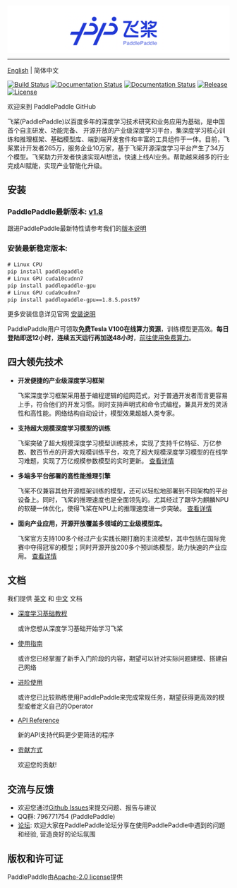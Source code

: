 ﻿
<p align="center">
<img align="center" src="doc/imgs/logo.png", width=1600>
<p>

--------------------------------------------------------------------------------

[English](./README.md) | 简体中文

[![Build Status](https://travis-ci.org/PaddlePaddle/Paddle.svg?branch=develop)](https://travis-ci.org/PaddlePaddle/Paddle)
[![Documentation Status](https://img.shields.io/badge/docs-latest-brightgreen.svg?style=flat)](http://www.paddlepaddle.org.cn/documentation/docs/en/1.8/beginners_guide/index_en.html)
[![Documentation Status](https://img.shields.io/badge/中文文档-最新-brightgreen.svg)](http://www.paddlepaddle.org.cn/documentation/docs/zh/1.8/beginners_guide/index_cn.html)
[![Release](https://img.shields.io/github/release/PaddlePaddle/Paddle.svg)](https://github.com/PaddlePaddle/Paddle/releases)
[![License](https://img.shields.io/badge/license-Apache%202-blue.svg)](LICENSE)

欢迎来到 PaddlePaddle GitHub

飞桨(PaddlePaddle)以百度多年的深度学习技术研究和业务应用为基础，是中国首个自主研发、功能完备、 开源开放的产业级深度学习平台，集深度学习核心训练和推理框架、基础模型库、端到端开发套件和丰富的工具组件于一体。目前，飞桨累计开发者265万，服务企业10万家，基于飞桨开源深度学习平台产生了34万个模型。飞桨助力开发者快速实现AI想法，快速上线AI业务。帮助越来越多的行业完成AI赋能，实现产业智能化升级。

## 安装

### PaddlePaddle最新版本: [v1.8](https://github.com/PaddlePaddle/Paddle/tree/release/1.8)

跟进PaddlePaddle最新特性请参考我们的[版本说明](https://github.com/PaddlePaddle/Paddle/releases)

### 安装最新稳定版本:
```
# Linux CPU
pip install paddlepaddle
# Linux GPU cuda10cudnn7
pip install paddlepaddle-gpu
# Linux GPU cuda9cudnn7
pip install paddlepaddle-gpu==1.8.5.post97

```
更多安装信息详见官网 [安装说明](http://www.paddlepaddle.org.cn/documentation/docs/zh/1.8/beginners_guide/install/index_cn.html)

PaddlePaddle用户可领取**免费Tesla V100在线算力资源**，训练模型更高效。**每日登陆即送12小时**，**连续五天运行再加送48小时**，[前往使用免费算力](https://ai.baidu.com/support/news?action=detail&id=981)。

## 四大领先技术

- **开发便捷的产业级深度学习框架**

    飞桨深度学习框架采用基于编程逻辑的组网范式，对于普通开发者而言更容易上手，符合他们的开发习惯。同时支持声明式和命令式编程，兼具开发的灵活性和高性能。网络结构自动设计，模型效果超越人类专家。
    

- **支持超大规模深度学习模型的训练**

    飞桨突破了超大规模深度学习模型训练技术，实现了支持千亿特征、万亿参数、数百节点的开源大规模训练平台，攻克了超大规模深度学习模型的在线学习难题，实现了万亿规模参数模型的实时更新。
    [查看详情](https://github.com/PaddlePaddle/Fleet)
    

- **多端多平台部署的高性能推理引擎**

    飞桨不仅兼容其他开源框架训练的模型，还可以轻松地部署到不同架构的平台设备上。同时，飞桨的推理速度也是全面领先的。尤其经过了跟华为麒麟NPU的软硬一体优化，使得飞桨在NPU上的推理速度进一步突破。
    [查看详情](https://github.com/PaddlePaddle/Paddle-Lite)


- **面向产业应用，开源开放覆盖多领域的工业级模型库。**

    飞桨官方支持100多个经过产业实践长期打磨的主流模型，其中包括在国际竞赛中夺得冠军的模型；同时开源开放200多个预训练模型，助力快速的产业应用。
    [查看详情](https://github.com/PaddlePaddle/models)


## 文档

我们提供 [英文](http://www.paddlepaddle.org.cn/documentation/docs/en/1.8/beginners_guide/index_en.html) 和
[中文](http://www.paddlepaddle.org.cn/documentation/docs/zh/1.8/beginners_guide/index_cn.html) 文档

- [深度学习基础教程](https://www.paddlepaddle.org.cn/documentation/docs/zh/1.8/beginners_guide/basics/index_cn.html)

   或许您想从深度学习基础开始学习飞桨
  

- [使用指南](https://www.paddlepaddle.org.cn/documentation/docs/zh/1.8/user_guides/index_cn.html)

   或许您已经掌握了新手入门阶段的内容，期望可以针对实际问题建模、搭建自己网络
  

- [进阶使用](https://www.paddlepaddle.org.cn/documentation/docs/zh/1.8/advanced_usage/index_cn.html)

   或许您已比较熟练使用PaddlePaddle来完成常规任务，期望获得更高效的模型或者定义自己的Operator
  
  
- [API Reference](http://paddlepaddle.org.cn/documentation/docs/zh/1.6/api_cn/index_cn.html)

   新的API支持代码更少更简洁的程序
   

- [贡献方式](http://paddlepaddle.org.cn/documentation/docs/zh/1.8/advanced_usage/development/contribute_to_paddle/index_cn.html)

   欢迎您的贡献!

## 交流与反馈

- 欢迎您通过[Github Issues](https://github.com/PaddlePaddle/Paddle/issues)来提交问题、报告与建议
- QQ群: 796771754 (PaddlePaddle)
- [论坛](http://ai.baidu.com/forum/topic/list/168): 欢迎大家在PaddlePaddle论坛分享在使用PaddlePaddle中遇到的问题和经验, 营造良好的论坛氛围

## 版权和许可证
PaddlePaddle由[Apache-2.0 license](LICENSE)提供
